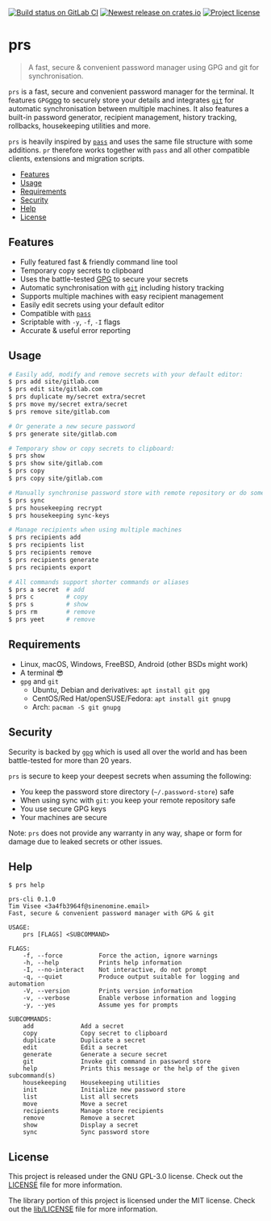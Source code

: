 [![Build status on GitLab CI][gitlab-ci-master-badge]][gitlab-ci-link]
[![Newest release on crates.io][crate-version-badge]][crate-link]
[![Project license][crate-license-badge]](LICENSE)

[crate-license-badge]: https://img.shields.io/crates/l/prs.svg
[crate-link]: https://crates.io/crates/prs
[crate-version-badge]: https://img.shields.io/crates/v/prs.svg
[gitlab-ci-link]: https://gitlab.com/timvisee/prs/pipelines
[gitlab-ci-master-badge]: https://gitlab.com/timvisee/prs/badges/master/pipeline.svg

# prs

> A fast, secure & convenient password manager using GPG and git for
> synchronisation.

`prs` is a fast, secure and convenient password manager for the terminal.
It features `GPG`[gpg] to securely store your details and integrates
[`git`][git] for automatic synchronisation between multiple machines. It also
features a built-in password generator, recipient management, history tracking,
rollbacks, housekeeping utilities and more.

`prs` is heavily inspired by [`pass`][pass] and uses the same file structure
with some additions. `pr` therefore works together with `pass` and all other
compatible clients, extensions and migration scripts.

- [Features](#features)
- [Usage](#usage)
- [Requirements](#requirements)
- [Security](#security)
- [Help](#help)
- [License](#license)

## Features
- Fully featured fast & friendly command line tool
- Temporary copy secrets to clipboard
- Uses the battle-tested [GPG][gpg] to secure your secrets
- Automatic synchronisation with [`git`][git] including history tracking
- Supports multiple machines with easy recipient management
- Easily edit secrets using your default editor
- Compatible with [`pass`][pass]
- Scriptable with `-y`, `-f`, `-I` flags
- Accurate & useful error reporting

## Usage
```bash
# Easily add, modify and remove secrets with your default editor:
$ prs add site/gitlab.com
$ prs edit site/gitlab.com
$ prs duplicate my/secret extra/secret
$ prs move my/secret extra/secret
$ prs remove site/gitlab.com

# Or generate a new secure password
$ prs generate site/gitlab.com

# Temporary show or copy secrets to clipboard:
$ prs show
$ prs show site/gitlab.com
$ prs copy
$ prs copy site/gitlab.com

# Manually synchronise password store with remote repository or do some housekeeping
$ prs sync
$ prs housekeeping recrypt
$ prs housekeeping sync-keys

# Manage recipients when using multiple machines
$ prs recipients add
$ prs recipients list
$ prs recipients remove
$ prs recipients generate
$ prs recipients export

# All commands support shorter commands or aliases
$ prs a secret  # add
$ prs c         # copy
$ prs s         # show
$ prs rm        # remove
$ prs yeet      # remove
```

## Requirements
- Linux, macOS, Windows, FreeBSD, Android (other BSDs might work)
- A terminal :sunglasses:
- `gpg` and `git`
  - Ubuntu, Debian and derivatives: `apt install git gpg`
  - CentOS/Red Hat/openSUSE/Fedora: `apt install git gnupg`
  - Arch: `pacman -S git gnupg`

## Security
Security is backed by [`gpg`][gpg] which is used all over the world and
has been battle-tested for more than 20 years.

`prs` is secure to keep your deepest secrets when assuming the following:

- You keep the password store directory (`~/.password-store`) safe
- When using sync with `git`: you keep your remote repository safe
- You use secure GPG keys
- Your machines are secure

Note: `prs` does not provide any warranty in any way, shape or form for damage
due to leaked secrets or other issues.

## Help
```
$ prs help

prs-cli 0.1.0
Tim Visee <3a4fb3964f@sinenomine.email>
Fast, secure & convenient password manager with GPG & git

USAGE:
    prs [FLAGS] <SUBCOMMAND>

FLAGS:
    -f, --force          Force the action, ignore warnings
    -h, --help           Prints help information
    -I, --no-interact    Not interactive, do not prompt
    -q, --quiet          Produce output suitable for logging and automation
    -V, --version        Prints version information
    -v, --verbose        Enable verbose information and logging
    -y, --yes            Assume yes for prompts

SUBCOMMANDS:
    add             Add a secret
    copy            Copy secret to clipboard
    duplicate       Duplicate a secret
    edit            Edit a secret
    generate        Generate a secure secret
    git             Invoke git command in password store
    help            Prints this message or the help of the given subcommand(s)
    housekeeping    Housekeeping utilities
    init            Initialize new password store
    list            List all secrets
    move            Move a secret
    recipients      Manage store recipients
    remove          Remove a secret
    show            Display a secret
    sync            Sync password store
```

## License
This project is released under the GNU GPL-3.0 license.
Check out the [LICENSE](LICENSE) file for more information.

The library portion of this project is licensed under the MIT license.
Check out the [lib/LICENSE](lib/LICENSE) file for more information.

[git]: https://git-scm.com/
[gpg]: https://gnupg.org/
[pass]: https://www.passwordstore.org/
